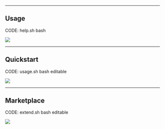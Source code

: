 <!-- .slide: data-background="./static/hackerman.jpg" -->

----

## Usage

CODE: help.sh bash
<!-- .element: style="width: 95%" -->

<img src="./static/help.gif">

----

## Quickstart

CODE: usage.sh bash editable
<!-- .element: style="width: 95%" -->

<img src="./static/create.gif">

----

## Marketplace

CODE: extend.sh bash editable
<!-- .element: style="width: 95%" -->

[<img src="./static/marketplace.gif">](https://create-node-app.github.io/marketplace/)
